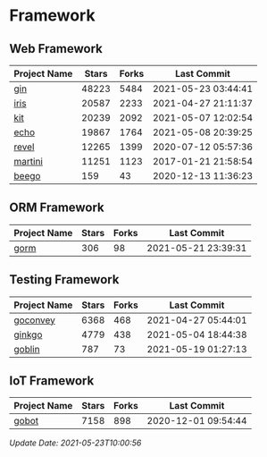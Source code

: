 # Framework

## Web Framework
| Project Name | Stars | Forks | Last Commit |
| ------------ | ----- | ----- | ----------- |
| [gin](https://github.com/gin-gonic/gin) | 48223 | 5484 | 2021-05-23 03:44:41 |
| [iris](https://github.com/kataras/iris) | 20587 | 2233 | 2021-04-27 21:11:37 |
| [kit](https://github.com/go-kit/kit) | 20239 | 2092 | 2021-05-07 12:02:54 |
| [echo](https://github.com/labstack/echo) | 19867 | 1764 | 2021-05-08 20:39:25 |
| [revel](https://github.com/revel/revel) | 12265 | 1399 | 2020-07-12 05:57:36 |
| [martini](https://github.com/go-martini/martini) | 11251 | 1123 | 2017-01-21 21:58:54 |
| [beego](https://github.com/astaxie/beego) | 159 | 43 | 2020-12-13 11:36:23 |

## ORM Framework
| Project Name | Stars | Forks | Last Commit |
| ------------ | ----- | ----- | ----------- |
| [gorm](https://github.com/jinzhu/gorm) | 306 | 98 | 2021-05-21 23:39:31 |

## Testing Framework
| Project Name | Stars | Forks | Last Commit |
| ------------ | ----- | ----- | ----------- |
| [goconvey](https://github.com/smartystreets/goconvey) | 6368 | 468 | 2021-04-27 05:44:01 |
| [ginkgo](https://github.com/onsi/ginkgo) | 4779 | 438 | 2021-05-04 18:44:38 |
| [goblin](https://github.com/franela/goblin) | 787 | 73 | 2021-05-19 01:27:13 |

## IoT Framework
| Project Name | Stars | Forks | Last Commit |
| ------------ | ----- | ----- | ----------- |
| [gobot](https://github.com/hybridgroup/gobot) | 7158 | 898 | 2020-12-01 09:54:44 |

*Update Date: 2021-05-23T10:00:56*
